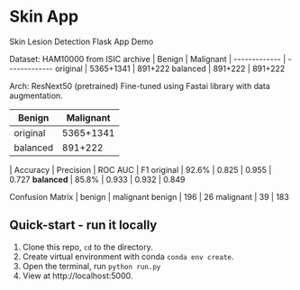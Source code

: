 # Skin App

Skin Lesion Detection Flask App Demo

Dataset: HAM10000 from ISIC archive
| Benign | Malignant
| ------------- | -------------
original | 5365+1341 | 891+222
balanced | 891+222 | 891+222

Arch: ResNext50 (pretrained)
Fine-tuned using Fastai library with data augmentation.

 | Benign | Malignant
| ------------- | -------------
original | 5365+1341 | 891+222
balanced | 891+222 | 891+222

| Accuracy | Precision | ROC AUC | F1
original | 92.6% | 0.825 | 0.955 | 0.727
**balanced** | 85.8% | 0.933 | 0.932 | 0.849

Confusion Matrix
| benign | malignant
benign | 196 | 26
malignant | 39 | 183

## Quick-start - run it locally
1. Clone this repo, `cd` to the directory.
2. Create virtual environment with conda `conda env create`.
3. Open the terminal, run `python run.py`
4. View at http://localhost:5000.
